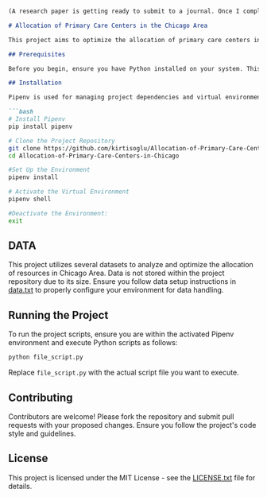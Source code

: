 ```markdown

(A research paper is getting ready to submit to a journal. Once I complete the paper, I will clean the code and explain the components.)

# Allocation of Primary Care Centers in the Chicago Area 

This project aims to optimize the allocation of primary care centers in Chicago using advanced data analysis and optimization techniques.

## Prerequisites

Before you begin, ensure you have Python installed on your system. This project is developed using Python 3.12. While it is likely that earlier versions of Python 3 may also work, they have not been tested and thus cannot be guaranteed to be fully compatible. For best results, using Python 3.12 or higher is recommended.

## Installation

Pipenv is used for managing project dependencies and virtual environments. Follow these steps to set up the project environment using Pipenv:

```bash
# Install Pipenv
pip install pipenv

# Clone the Project Repository
git clone https://github.com/kirtisoglu/Allocation-of-Primary-Care-Centers-in-Chicago
cd Allocation-of-Primary-Care-Centers-in-Chicago

#Set Up the Environment
pipenv install

# Activate the Virtual Environment
pipenv shell

#Deactivate the Environment:
exit
```

## DATA

This project utilizes several datasets to analyze and optimize the allocation of resources in Chicago Area. Data is not stored within the project repository due to its size. Ensure you follow data setup instructions in [data.txt](data.txt) to properly configure your environment for data handling.

## Running the Project

To run the project scripts, ensure you are within the activated Pipenv environment and execute Python scripts as follows:

```bash
python file_script.py
```

Replace `file_script.py` with the actual script file you want to execute.

## Contributing

Contributors are welcome! Please fork the repository and submit pull requests with your proposed changes. Ensure you follow the project's code style and guidelines.

## License

This project is licensed under the MIT License - see the [LICENSE.txt](LICENSE.txt) file for details.









